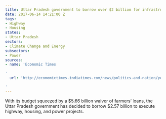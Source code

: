 ```yaml
---
title: Uttar Pradesh government to borrow over $2 billion for infrastructure projects
date: 2017-06-14 14:21:00 Z
tags:
- Highway
- Housing
states:
- Uttar Pradesh
sectors:
- Climate Change and Energy
subsectors:
- Power
sources:
- name: 'Economic Times

'
  url: 'http://economictimes.indiatimes.com/news/politics-and-nation/yogi-government-to-take-loans-of-rs-16580-crore-for-vital-projects/articleshow/59060020.cms

'
---
```


With its budget squeezed by a $5.66 billion waiver of farmers’ loans, the Uttar Pradesh government has decided to borrow $2.57 billion to execute highway, housing, and power projects.
